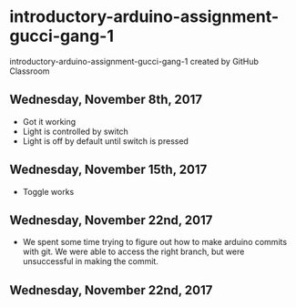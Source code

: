 # introductory-arduino-assignment-gucci-gang-1
introductory-arduino-assignment-gucci-gang-1 created by GitHub Classroom

## Wednesday, November 8th, 2017
* Got it working
 * Light is controlled by switch
 * Light is off by default until switch is pressed

## Wednesday, November 15th, 2017
* Toggle works

## Wednesday, November 22nd, 2017
* We spent some time trying to figure out how to make arduino commits with git. We were able to access the right branch, but were unsuccessful in making the commit.

## Wednesday, November 22nd, 2017
